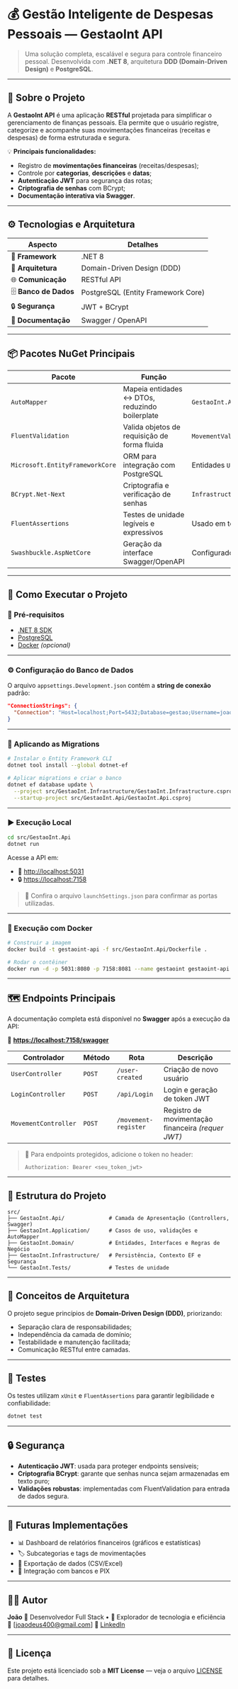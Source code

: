 # 💰 Gestão Inteligente de Despesas Pessoais — **GestaoInt API**

> Uma solução completa, escalável e segura para controle financeiro pessoal.
> Desenvolvida com **.NET 8**, arquitetura **DDD (Domain-Driven Design)** e **PostgreSQL**.

---

## 🧠 Sobre o Projeto

A **GestaoInt API** é uma aplicação **RESTful** projetada para simplificar o gerenciamento de finanças pessoais.
Ela permite que o usuário registre, categorize e acompanhe suas movimentações financeiras (receitas e despesas) de forma estruturada e segura.

💡 **Principais funcionalidades:**

* Registro de **movimentações financeiras** (receitas/despesas);
* Controle por **categorias**, **descrições** e **datas**;
* **Autenticação JWT** para segurança das rotas;
* **Criptografia de senhas** com BCrypt;
* **Documentação interativa via Swagger**.

---

## ⚙️ Tecnologias e Arquitetura

| **Aspecto**            | **Detalhes**                       |
| ---------------------- | ---------------------------------- |
| 🧩 **Framework**       | .NET 8                             |
| 🧱 **Arquitetura**     | Domain-Driven Design (DDD)         |
| 🌐 **Comunicação**     | RESTful API                        |
| 🗄️ **Banco de Dados** | PostgreSQL (Entity Framework Core) |
| 🔒 **Segurança**       | JWT + BCrypt                       |
| 📘 **Documentação**    | Swagger / OpenAPI                  |

---

## 📦 Pacotes NuGet Principais

| **Pacote**                      | **Função**                                     | **Implementação**                                  |
| ------------------------------- | ---------------------------------------------- | -------------------------------------------------- |
| `AutoMapper`                    | Mapeia entidades ↔ DTOs, reduzindo boilerplate | `GestaoInt.Application/AutoMapper/AutoMapping.cs`  |
| `FluentValidation`              | Valida objetos de requisição de forma fluida   | `MovementValidator.cs`, `RegisterUserValidator.cs` |
| `Microsoft.EntityFrameworkCore` | ORM para integração com PostgreSQL             | Entidades `Users` e `Movements`                    |
| `BCrypt.Net-Next`               | Criptografia e verificação de senhas           | `Infrastructure/Security/BCrypt.cs`                |
| `FluentAssertions`              | Testes de unidade legíveis e expressivos       | Usado em testes de domínio                         |
| `Swashbuckle.AspNetCore`        | Geração da interface Swagger/OpenAPI           | Configurado em `Program.cs`                        |

---

## 🚀 Como Executar o Projeto

### 🧾 Pré-requisitos

* [.NET 8 SDK](https://dotnet.microsoft.com/download)
* [PostgreSQL](https://www.postgresql.org/download/)
* [Docker](https://www.docker.com/) *(opcional)*

---

### ⚙️ Configuração do Banco de Dados

O arquivo `appsettings.Development.json` contém a **string de conexão** padrão:

```json
"ConnectionStrings": {
  "Connection": "Host=localhost;Port=5432;Database=gestao;Username=joao;Password=Senha123;SearchPath=public"
}
```

---

### 🧱 Aplicando as Migrations

```bash
# Instalar o Entity Framework CLI
dotnet tool install --global dotnet-ef

# Aplicar migrations e criar o banco
dotnet ef database update \
  --project src/GestaoInt.Infrastructure/GestaoInt.Infrastructure.csproj \
  --startup-project src/GestaoInt.Api/GestaoInt.Api.csproj
```

---

### ▶️ Execução Local

```bash
cd src/GestaoInt.Api
dotnet run
```

Acesse a API em:

* 🔗 [http://localhost:5031](http://localhost:5031)
* 🔒 [https://localhost:7158](https://localhost:7158)

> 📜 Confira o arquivo `launchSettings.json` para confirmar as portas utilizadas.

---

### 🐳 Execução com Docker

```bash
# Construir a imagem
docker build -t gestaoint-api -f src/GestaoInt.Api/Dockerfile .

# Rodar o contêiner
docker run -d -p 5031:8080 -p 7158:8081 --name gestaoint gestaoint-api
```

---

## 🗺️ Endpoints Principais

A documentação completa está disponível no **Swagger** após a execução da API:

🔗 **[https://localhost:7158/swagger](https://localhost:7158/swagger)**

| **Controlador**      | **Método** | **Rota**             | **Descrição**                                      |
| -------------------- | ---------- | -------------------- | -------------------------------------------------- |
| `UserController`     | `POST`     | `/user-created`      | Criação de novo usuário                            |
| `LoginController`    | `POST`     | `/api/Login`         | Login e geração de token JWT                       |
| `MovementController` | `POST`     | `/movement-register` | Registro de movimentação financeira *(requer JWT)* |

> 🔑 Para endpoints protegidos, adicione o token no header:
>
> ```
> Authorization: Bearer <seu_token_jwt>
> ```

---

## 🧩 Estrutura do Projeto

```
src/
├── GestaoInt.Api/              # Camada de Apresentação (Controllers, Swagger)
├── GestaoInt.Application/      # Casos de uso, validações e AutoMapper
├── GestaoInt.Domain/           # Entidades, Interfaces e Regras de Negócio
├── GestaoInt.Infrastructure/   # Persistência, Contexto EF e Segurança
└── GestaoInt.Tests/            # Testes de unidade
```

---

## 🧠 Conceitos de Arquitetura

O projeto segue princípios de **Domain-Driven Design (DDD)**, priorizando:

* Separação clara de responsabilidades;
* Independência da camada de domínio;
* Testabilidade e manutenção facilitada;
* Comunicação RESTful entre camadas.

---

## 🧪 Testes

Os testes utilizam `xUnit` e `FluentAssertions` para garantir legibilidade e confiabilidade:

```bash
dotnet test
```

---

## 🔒 Segurança

* **Autenticação JWT**: usada para proteger endpoints sensíveis;
* **Criptografia BCrypt**: garante que senhas nunca sejam armazenadas em texto puro;
* **Validações robustas**: implementadas com FluentValidation para entrada de dados segura.

---

## 🧰 Futuras Implementações

* 📊 Dashboard de relatórios financeiros (gráficos e estatísticas)
* 🏷️ Subcategorias e tags de movimentações
* 📆 Exportação de dados (CSV/Excel)
* 🔁 Integração com bancos e PIX

---

## 👨‍💻 Autor

**João**
💼 Desenvolvedor Full Stack • 🚀 Explorador de tecnologia e eficiência
📧 [[joaodeus400@gmail.com](mailto:joaodeus400@gmail.com)]
🔗 [LinkedIn](https://www.linkedin.com/in/jo-aoof/)

---

## 🪪 Licença

Este projeto está licenciado sob a **MIT License** — veja o arquivo [LICENSE](LICENSE) para detalhes.
